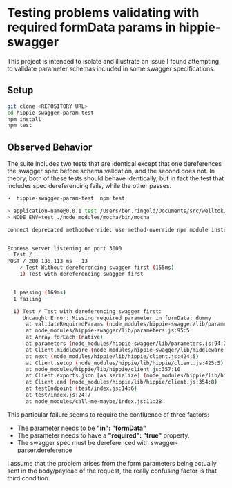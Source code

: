 # Testing problems validating with required formData params in hippie-swagger

This project is intended to isolate and illustrate an issue I found attempting
to validate parameter schemas included in some swagger specifications.

## Setup

```bash
git clone <REPOSITORY URL>
cd hippie-swagger-param-test
npm install
npm test
```

## Observed Behavior

The suite includes two tests that are identical except that one dereferences
the swagger spec before schema validation, and the second does not.  In theory,
both of these tests should behave identically, but in fact the test that includes
spec dereferencing fails, while the other passes.

```bash
➜  hippie-swagger-param-test  npm test

> application-name@0.0.1 test /Users/ben.ringold/Documents/src/welltok/hippie-swagger-param-test
> NODE_ENV=test ./node_modules/mocha/bin/mocha

connect deprecated methodOverride: use method-override npm module instead app.js:20:17


Express server listening on port 3000
  Test /
POST / 200 136.113 ms - 13
    ✓ Test Without dereferencing swagger first (155ms)
    1) Test with dereferencing swagger first


  1 passing (169ms)
  1 failing

  1) Test / Test with dereferencing swagger first:
     Uncaught Error: Missing required parameter in formData: dummy
      at validateRequiredParams (node_modules/hippie-swagger/lib/parameters.js:56:15)
      at node_modules/hippie-swagger/lib/parameters.js:95:5
      at Array.forEach (native)
      at parameters (node_modules/hippie-swagger/lib/parameters.js:94:23)
      at Client.middleware (node_modules/hippie-swagger/lib/middleware.js:24:13)
      at next (node_modules/hippie/lib/hippie/client.js:424:5)
      at Client.setup (node_modules/hippie/lib/hippie/client.js:425:5)
      at node_modules/hippie/lib/hippie/client.js:357:10
      at Client.exports.json [as serialize] (node_modules/hippie/lib/hippie/serializers.js:28:3)
      at Client.end (node_modules/hippie/lib/hippie/client.js:354:8)
      at testEndpoint (test/index.js:14:6)
      at test/index.js:24:7
      at node_modules/call-me-maybe/index.js:11:28
```

This particular failure seems to require the confluence of three factors:

- The parameter needs to be **"in": "formData"**
- The parameter needs to have a **"required": "true"** property.
- The swagger spec must be dereferenced with swagger-parser.dereference

I assume that the problem arises from the form parameters being actually
sent in the body/payload of the request, the really confusing factor is that
third condition.
